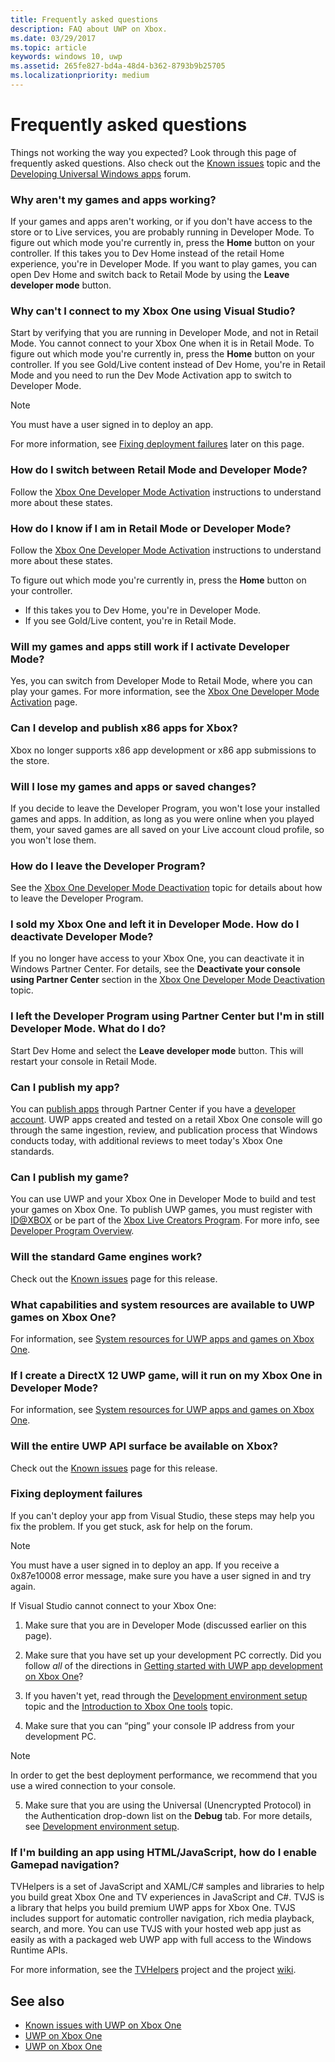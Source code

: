 ```yaml
---
title: Frequently asked questions
description: FAQ about UWP on Xbox.
ms.date: 03/29/2017
ms.topic: article
keywords: windows 10, uwp
ms.assetid: 265fe827-bd4a-48d4-b362-8793b9b25705
ms.localizationpriority: medium
---
```

# Frequently asked questions

Things not working the way you expected? 
Look through this page of frequently asked questions. 
Also check out the [Known issues](known-issues.md) topic and the [Developing Universal Windows apps](https://go.microsoft.com/fwlink/?linkid=839446) forum. 

### Why aren't my games and apps working?

If your games and apps aren't working, or if you don't have access to the store or to Live services, you are probably running in Developer Mode. 
To figure out which mode you're currently in, press the **Home** button on your controller. If this takes you to Dev Home instead of 
the retail Home experience, you're in Developer Mode. If you want to play games, you can open Dev Home and switch back to Retail Mode by using the **Leave developer mode** button.

### Why can't I connect to my Xbox One using Visual Studio?

Start by verifying that you are running in Developer Mode, and not in Retail Mode. 
You cannot connect to your Xbox One when it is in Retail Mode. 
To figure out which mode you're currently in, press the **Home** button on your controller. If you see Gold/Live content instead of Dev Home,
you're in Retail Mode and you need to run the Dev Mode Activation app to switch to Developer Mode.

> [!NOTE]
> You must have a user signed in to deploy an app.

For more information, see [Fixing deployment failures](#fixing-deployment-failures) later on this page.

### How do I switch between Retail Mode and Developer Mode?

Follow the [Xbox One Developer Mode Activation](devkit-activation.md) instructions to understand more about these states.

### How do I know if I am in Retail Mode or Developer Mode?

Follow the [Xbox One Developer Mode Activation](devkit-activation.md) instructions to understand more about these states. 

To figure out which mode you're currently in, press the **Home** button on your controller. 
- If this takes you to Dev Home, you're in Developer Mode.
- If you see Gold/Live content, you're in Retail Mode.

### Will my games and apps still work if I activate Developer Mode?

Yes, you can switch from Developer Mode to Retail Mode, where you can play your games. 
For more information, see the [Xbox One Developer Mode Activation](devkit-activation.md) page. 

### Can I develop and publish x86 apps for Xbox?
Xbox no longer supports x86 app development or x86 app submissions to the store. 

### Will I lose my games and apps or saved changes?

If you decide to leave the Developer Program, you won't lose your installed games and apps. 
In addition, as long as you were online when you played them, your saved games are all saved on your Live account cloud profile, so you won't lose them.

### How do I leave the Developer Program?

See the [Xbox One Developer Mode Deactivation](devkit-deactivation.md) topic for details about how to leave the Developer Program.

### I sold my Xbox One and left it in Developer Mode. How do I deactivate Developer Mode?

If you no longer have access to your Xbox One, you can deactivate it in Windows Partner Center. 
For details, see the **Deactivate your console using Partner Center** section in the [Xbox One Developer Mode Deactivation](devkit-deactivation.md#deactivate-your-console-using-partner-center) topic. 

### I left the Developer Program using Partner Center but I'm in still Developer Mode. What do I do?

Start Dev Home and select the **Leave developer mode** button. 
This will restart your console in Retail Mode. 

### Can I publish my app?

You can [publish apps](../publish/index.md) through Partner Center if you have a [developer account](https://developer.microsoft.com/store/register). UWP apps created and tested on a retail Xbox One console will go through the same ingestion, review, and publication process that Windows conducts today, with additional reviews to meet today's Xbox One standards.

### Can I publish my game?

You can use UWP and your Xbox One in Developer Mode to build and test your games on Xbox One. To publish UWP games, you must register with [ID@XBOX](https://www.xbox.com/Developers/id) or be part of the [Xbox Live Creators Program](https://developer.microsoft.com/games/xbox/xboxlive/creator). For more info, see [Developer Program Overview](https://developer.microsoft.com/games/xbox/docs/xboxlive/get-started/developer-program-overview.html).

### Will the standard Game engines work?

Check out the [Known issues](known-issues.md) page for this release.

### What capabilities and system resources are available to UWP games on Xbox One? 

For information, see [System resources for UWP apps and games on Xbox One](system-resource-allocation.md).

### If I create a DirectX 12 UWP game, will it run on my Xbox One in Developer Mode?

For information, see [System resources for UWP apps and games on Xbox One](system-resource-allocation.md).

### Will the entire UWP API surface be available on Xbox?

Check out the [Known issues](known-issues.md) page for this release.

### Fixing deployment failures

If you can't deploy your app from Visual Studio, these steps may help you fix the problem. 
If you get stuck, ask for help on the forum.

> [!NOTE]
> You must have a user signed in to deploy an app. If you receive a 0x87e10008 error message, make sure you have a user signed in and try again.

If Visual Studio cannot connect to your Xbox One:

1. Make sure that you are in Developer Mode (discussed earlier on this page).
2. Make sure that you have set up your development PC correctly. Did you follow *all* of the directions in [Getting started with UWP app development on Xbox One](getting-started.md)? 

3. If you haven't yet, read through the [Development environment setup](development-environment-setup.md) topic and the [Introduction to Xbox One tools](introduction-to-xbox-tools.md) topic.

4. Make sure that you can “ping” your console IP address from your development PC.
  > [!NOTE]
  > In order to get the best deployment performance, we recommend that you use a wired connection to your console.

5. Make sure that you are using the Universal (Unencrypted Protocol) in the Authentication drop-down list on the **Debug** tab. For more details, see [Development environment setup](development-environment-setup.md).


### If I'm building an app using HTML/JavaScript, how do I enable Gamepad navigation?

TVHelpers is a set of JavaScript and XAML/C# samples and libraries to help you build great Xbox One and TV experiences in JavaScript and C#. 
TVJS is a library that helps you build premium UWP apps for Xbox One. TVJS includes support for automatic controller navigation, rich media playback, search, and more. 
You can use TVJS with your hosted web app just as easily as with a packaged web UWP app with full access to the Windows Runtime APIs.

For more information, see the [TVHelpers](https://github.com/Microsoft/TVHelpers) project and the project [wiki](https://github.com/Microsoft/TVHelpers/wiki).

## See also
- [Known issues with UWP on Xbox One](known-issues.md)
- [UWP on Xbox One](index.md)
- [UWP on Xbox One](index.md)
